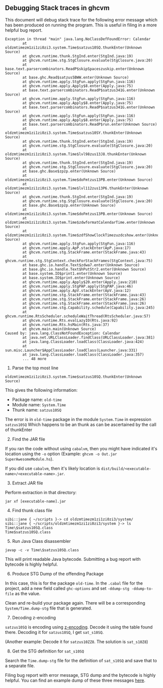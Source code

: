 ## Debugging Stack traces in ghcvm

This document will debug stack trace for the following error message
which has been produced on running the program. This is useful in
filing in a more helpful bug report.

``` shell
Exception in thread "main" java.lang.NoClassDefFoundError: Calendar
        at oldzmtimezm1zi1zi0zi3.system.Time$satzus10SQ.thunkEnter(Unknown Source)
        at ghcvm.runtime.thunk.StgInd.enter(StgInd.java:19)
        at ghcvm.runtime.stg.StgClosure.evaluate(StgClosure.java:20)
        at base.text.parsercombinators.ReadP$skipSpaceszuskip.enter(Unknown Source)
        at base.ghc.Read$satzus5BWW.enter(Unknown Source)
        at ghcvm.runtime.apply.StgFun.apply(StgFun.java:116)
        at ghcvm.runtime.apply.Apply$8.enter(Apply.java:75)
        at base.text.parsercombinators.ReadP$satzus341G.enter(Unknown Source)
        at ghcvm.runtime.apply.StgFun.apply(StgFun.java:116)
        at ghcvm.runtime.apply.Apply$8.enter(Apply.java:75)
        at base.text.parsercombinators.ReadP$satzus341G.enter(Unknown Source)
        at ghcvm.runtime.apply.StgFun.apply(StgFun.java:116)
        at ghcvm.runtime.apply.Apply$8.enter(Apply.java:75)
        at base.text.parsercombinators.ReadP$run.enter(Unknown Source)
        at oldzmtimezm1zi1zi0zi3.system.Time$satzus10SY.thunkEnter(Unknown Source)
        at ghcvm.runtime.thunk.StgInd.enter(StgInd.java:19)
        at ghcvm.runtime.stg.StgClosure.evaluate(StgClosure.java:20)
        at oldzmtimezm1zi1zi0zi3.system.Time$lvl98zus13J8.thunkEnter(Unknown Source)
        at ghcvm.runtime.thunk.StgInd.enter(StgInd.java:19)
        at ghcvm.runtime.stg.StgClosure.evaluate(StgClosure.java:20)
        at base.ghc.Base$zpzp.enter(Unknown Source)
        at oldzmtimezm1zi1zi0zi3.system.Time$doFmtzus13PB.enter(Unknown Source)
        at oldzmtimezm1zi1zi0zi3.system.Time$lvl112zus13P6.thunkEnter(Unknown Source)
        at ghcvm.runtime.thunk.StgInd.enter(StgInd.java:19)
        at ghcvm.runtime.stg.StgClosure.evaluate(StgClosure.java:20)
        at base.ghc.Base$zpzp.enter(Unknown Source)
        at oldzmtimezm1zi1zi0zi3.system.Time$doFmtzus13PB.enter(Unknown Source)
        at oldzmtimezm1zi1zi0zi3.system.Time$zdwformatCalendarTime.enter(Unknown Source)
        at oldzmtimezm1zi1zi0zi3.system.Time$zdfShowClockTimezuzdcshow.enter(Unknown Source)
        at ghcvm.runtime.apply.StgFun.apply(StgFun.java:116)
        at ghcvm.runtime.apply.ApP.stackEnter(ApP.java:17)
        at ghcvm.runtime.stg.StackFrame.enter(StackFrame.java:43)
        at ghcvm.runtime.stg.StgContext.checkForStackFrames(StgContext.java:75)
        at base.ghc.io.handle.Text$zdwa7.enter(Unknown Source)
        at base.ghc.io.handle.Text$hPutStr2.enter(Unknown Source)
        at base.system.IO$print1.enter(Unknown Source)
        at base.system.IO$print.enter(Unknown Source)
        at ghcvm.runtime.apply.Apply$20.enter(Apply.java:210)
        at ghcvm.runtime.apply.StgPAP.apply(StgPAP.java:46)
        at ghcvm.runtime.apply.ApV.stackEnter(ApV.java:12)
        at ghcvm.runtime.stg.StackFrame.enter(StackFrame.java:43)
        at ghcvm.runtime.stg.StackFrame.enter(StackFrame.java:26)
        at ghcvm.runtime.stg.StackFrame.enter(StackFrame.java:26)
        at ghcvm.runtime.stg.Capability.schedule(Capability.java:245)
        at ghcvm.runtime.RtsScheduler.scheduleWaitThread(RtsScheduler.java:57)
        at ghcvm.runtime.Rts.evalLazyIO(Rts.java:92)
        at ghcvm.runtime.Rts.hsMain(Rts.java:37)
        at ghcvm.main.main(Unknown Source)
Caused by: java.lang.ClassNotFoundException: Calendar
        at java.net.URLClassLoader.findClass(URLClassLoader.java:381)
        at java.lang.ClassLoader.loadClass(ClassLoader.java:424)
        at sun.misc.Launcher$AppClassLoader.loadClass(Launcher.java:331)
        at java.lang.ClassLoader.loadClass(ClassLoader.java:357)
        ... 48 more
```

1. Parse the top most line

``` shell
oldzmtimezm1zi1zi0zi3.system.Time$satzus10SQ.thunkEnter(Unknown Source)
```

This gives the following information:

* Package name: `old-time`
* Module name: `System.Time`
* Thunk name: `satzus10SQ`

The error is in `old-time` package in the module `System.Time` in
expression `satzus10SQ` Which happens to be an thunk as can be
ascertained by the call of thunkEnter

2. Find the JAR file

If you ran the code without using `cabalvm`, then you might have
indicated it's location using the `-o` option (Example: `ghcvm -o
Out.jar SuperAwesomeModule.hs`).

If you did use `cabalvm`, then it's likely location is
`dist/build/<executable-name>/<executable-name>.jar`.

3. Extract JAR file

Perform extraction in that directory:

```shell
jar xf [executable-name].jar
```

4. Find thunk class file

``` shell
sibi::jane { ~/scripts }-> cd oldzmtimezm1zi1zi0zi3/system/
sibi::jane { ~/scripts/oldzmtimezm1zi1zi0zi3/system }-> ls Time\$satzus10SQ.class
Time$satzus10SQ.class
```

5. Run Java Class disassembler

``` shell
javap -c -v Time\$satzus10SQ.class
```

This will print readable Java bytecode. Submitting a bug report with bytecode
is highly helpful.

6. Produce STG Dump of the offending Package

In this case, this is for the package `old-time`. In the `.cabal` file
for the project, add a new field called `ghc-options` and set
`-ddump-stg -ddump-to-file` as the value.

Clean and re-build your package again. There will be a corresponding
`System/Time.dump-stg` file that is generated.

7. Decoding z-encoding

`satzus10SQ` is encoding using
[z-encoding](https://ghc.haskell.org/trac/ghc/wiki/Commentary/Compiler/SymbolNames). Decode
it using the table found there. Decoding it for `satzus10SQ`, I get `sat_s10SQ`.

(Another example: Decode it for `satzus10ZZ8`. The solution is `sat_s10Z8`)

8. Get the STG definition for `sat_s10SQ`

Search the `Time.dump-stg` file for the definition of `sat_s10SQ` and
save that to a separate file.

Filing bug report with error message, STG dump and the bytecode is
highly helpful. You can find an example dump of these three messages
[here](https://gist.github.com/psibi/5bb5387912dec1ca9817cba7de7a1dac).
